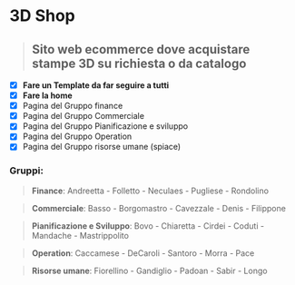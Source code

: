 # **3D Shop**

> ## Sito web ecommerce dove acquistare stampe 3D su richiesta o da catalogo

- [X] **Fare un Template da far seguire a tutti**
- [X] **Fare la home**
- [X] Pagina del Gruppo finance
- [X] Pagina del Gruppo Commerciale
- [X] Pagina del Gruppo Pianificazione e sviluppo
- [X] Pagina del Gruppo Operation
- [X] Pagina del Gruppo risorse umane (spiace)

### Gruppi:

> **Finance**: Andreetta - Folletto - Neculaes - Pugliese - Rondolino

> **Commerciale**: Basso - Borgomastro - Cavezzale - Denis - Filippone

> **Pianificazione e Sviluppo**: Bovo - Chiaretta - Cirdei - Coduti - Mandache - Mastrippolito

> **Operation**: Caccamese - DeCaroli - Santoro - Morra - Pace

> **Risorse umane**: Fiorellino - Gandiglio - Padoan - Sabir - Longo
